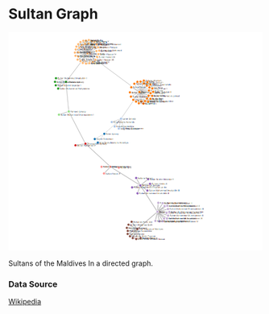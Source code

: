 # Sultan Graph

![Sultan of maldives](sultans.png)

Sultans of the Maldives In a directed graph.


### Data Source
[Wikipedia](https://en.wikipedia.org/wiki/List_of_sultans_of_the_Maldives)
